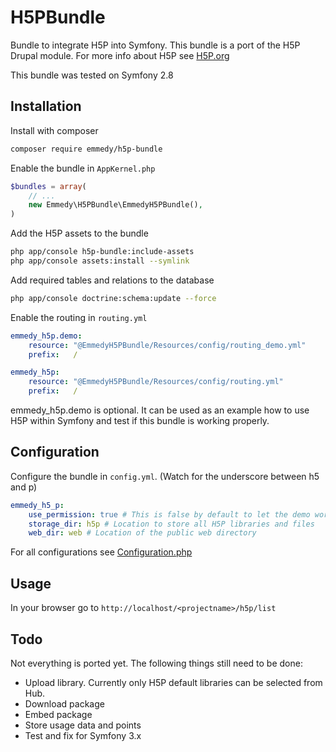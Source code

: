 # H5PBundle
Bundle to integrate H5P into Symfony. This bundle is a port of the H5P Drupal module. For more info about H5P see [H5P.org](https://h5p.org)

This bundle was tested on Symfony 2.8

Installation
------------

Install with composer
``` bash
composer require emmedy/h5p-bundle
```

Enable the bundle in `AppKernel.php`
``` php
$bundles = array(
    // ...
    new Emmedy\H5PBundle\EmmedyH5PBundle(),
)
```

Add the H5P assets to the bundle
``` bash
php app/console h5p-bundle:include-assets
php app/console assets:install --symlink
```

Add required tables and relations to the database
``` bash
php app/console doctrine:schema:update --force 
```

Enable the routing in `routing.yml`
``` yaml
emmedy_h5p.demo:
    resource: "@EmmedyH5PBundle/Resources/config/routing_demo.yml"
    prefix:   /

emmedy_h5p:
    resource: "@EmmedyH5PBundle/Resources/config/routing.yml"
    prefix:   /
```

emmedy_h5p.demo is optional. It can be used as an example how to use H5P within Symfony and test if this bundle is working properly.

Configuration
-------------

Configure the bundle in `config.yml`. (Watch for the underscore between h5 and p)
``` yml
emmedy_h5_p:
    use_permission: true # This is false by default to let the demo work out of the box.
    storage_dir: h5p # Location to store all H5P libraries and files
    web_dir: web # Location of the public web directory
```
For all configurations see [Configuration.php](DependencyInjection/Configuration.php)

Usage
-------------

In your browser go to `http://localhost/<projectname>/h5p/list`

Todo
-------------

Not everything is ported yet. The following things still need to be done:
* Upload library. Currently only H5P default libraries can be selected from Hub.
* Download package
* Embed package
* Store usage data and points
* Test and fix for Symfony 3.x
